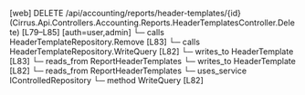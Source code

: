 [web] DELETE /api/accounting/reports/header-templates/{id}  (Cirrus.Api.Controllers.Accounting.Reports.HeaderTemplatesController.Delete)  [L79–L85] [auth=user,admin]
  └─ calls HeaderTemplateRepository.Remove [L83]
  └─ calls HeaderTemplateRepository.WriteQuery [L82]
  └─ writes_to HeaderTemplate [L83]
    └─ reads_from ReportHeaderTemplates
  └─ writes_to HeaderTemplate [L82]
    └─ reads_from ReportHeaderTemplates
  └─ uses_service IControlledRepository<HeaderTemplate>
    └─ method WriteQuery [L82]

